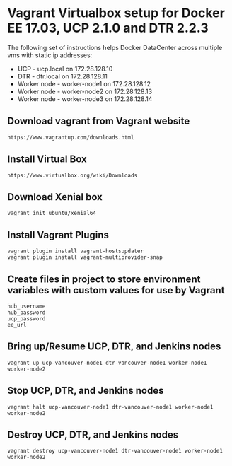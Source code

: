 Vagrant Virtualbox setup for Docker EE 17.03, UCP 2.1.0 and DTR 2.2.3
========================

The following set of instructions helps Docker DataCenter across multiple vms with static ip addresses:

* UCP - ucp.local on 172.28.128.10
* DTR - dtr.local on 172.28.128.11
* Worker node - worker-node1 on 172.28.128.12
* Worker node - worker-node2 on 172.28.128.13
* Worker node - worker-node3 on 172.28.128.14

## Download vagrant from Vagrant website

```
https://www.vagrantup.com/downloads.html
```

## Install Virtual Box

```
https://www.virtualbox.org/wiki/Downloads
```

## Download Xenial box
```
vagrant init ubuntu/xenial64
```

## Install Vagrant Plugins
```
vagrant plugin install vagrant-hostsupdater
vagrant plugin install vagrant-multiprovider-snap
```

## Create files in project to store environment variables with custom values for use by Vagrant
```
hub_username
hub_password
ucp_password
ee_url
```

## Bring up/Resume UCP, DTR, and Jenkins nodes

```
vagrant up ucp-vancouver-node1 dtr-vancouver-node1 worker-node1 worker-node2
```

## Stop UCP, DTR, and Jenkins nodes

```
vagrant halt ucp-vancouver-node1 dtr-vancouver-node1 worker-node1 worker-node2
```

## Destroy UCP, DTR, and Jenkins nodes

```
vagrant destroy ucp-vancouver-node1 dtr-vancouver-node1 worker-node1 worker-node2
```
